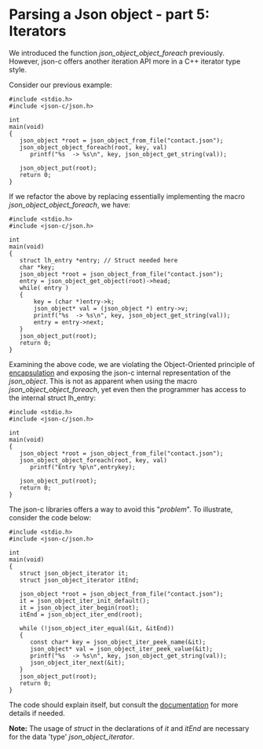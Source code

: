 # Parsing a Json object - part 5: Iterators

We introduced the function _*json_object_object_foreach*_ previously. However, json-c offers another iteration API more in a C++ iterator type style.

Consider our previous example: 

```
#include <stdio.h>
#include <json-c/json.h>

int 
main(void)
{
   json_object *root = json_object_from_file("contact.json");
   json_object_object_foreach(root, key, val)
      printf("%s  -> %s\n", key, json_object_get_string(val));

   json_object_put(root);
   return 0;
}

```

If we refactor the above by replacing essentially implementing the macro _*json_object_object_foreach*_, we have:

```
#include <stdio.h>
#include <json-c/json.h>

int 
main(void)
{
   struct lh_entry *entry; // Struct needed here
   char *key;
   json_object *root = json_object_from_file("contact.json");
   entry = json_object_get_object(root)->head;
   while( entry )
   {
       key = (char *)entry->k;
       json_object* val = (json_object *) entry->v;
       printf("%s  -> %s\n", key, json_object_get_string(val));
       entry = entry->next;
   }
   json_object_put(root);
   return 0;
}
```

Examining the above code, we are violating the Object-Oriented principle of [encapsulation](https://en.wikipedia.org/wiki/Encapsulation_(computer_programming)) and exposing the json-c internal representation of the _*json_object*_. This is not as apparent when using the macro _*json_object_object_foreach*_, yet even then the programmer has access to the internal struct lh_entry:

```
#include <stdio.h>
#include <json-c/json.h>

int 
main(void)
{
   json_object *root = json_object_from_file("contact.json");
   json_object_object_foreach(root, key, val)
      printf("Entry %p\n",entrykey);

   json_object_put(root);
   return 0;
}

``` 

The json-c libraries offers a way to avoid this "_*problem*_". To illustrate, consider the code below:

```
#include <stdio.h>
#include <json-c/json.h>

int 
main(void)
{
   struct json_object_iterator it;
   struct json_object_iterator itEnd;

   json_object *root = json_object_from_file("contact.json");
   it = json_object_iter_init_default();
   it = json_object_iter_begin(root);
   itEnd = json_object_iter_end(root);

   while (!json_object_iter_equal(&it, &itEnd))
   {
      const char* key = json_object_iter_peek_name(&it);
      json_object* val = json_object_iter_peek_value(&it);
      printf("%s  -> %s\n", key, json_object_get_string(val));
      json_object_iter_next(&it);
   }
   json_object_put(root);
   return 0;
}
```

The code should explain itself, but consult the [documentation](https://json-c.github.io/json-c/json-c-0.14/doc/html/json__object__iterator_8h.html) for more details if needed.

**Note:** The usage of _*struct*_ in the declarations of _*it*_ and _*itEnd*_ are necessary for the data 'type' _*json_object_iterator*_.
